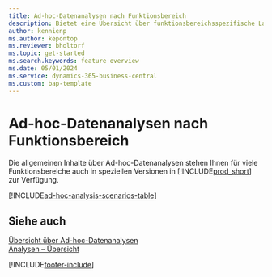 ```yaml
---
title: Ad-hoc-Datenanalysen nach Funktionsbereich
description: Bietet eine Übersicht über funktionsbereichsspezifische Landing Pages für Ad-hoc-Datenanalysen in Business Central.
author: kennienp
ms.author: kepontop
ms.reviewer: bholtorf
ms.topic: get-started
ms.search.keywords: feature overview
ms.date: 05/01/2024
ms.service: dynamics-365-business-central
ms.custom: bap-template
---
```


# <a name="ad-hoc-data-analysis-by-functional-area"></a>Ad-hoc-Datenanalysen nach Funktionsbereich

Die allgemeinen Inhalte über Ad-hoc-Datenanalysen stehen Ihnen für viele Funktionsbereiche auch in speziellen Versionen in [!INCLUDE[prod_short](includes/prod_short.md)] zur Verfügung. 

[!INCLUDE[ad-hoc-analysis-scenarios-table](includes/ad-hoc-analysis-scenarios-table.md)]


## <a name="see-also"></a>Siehe auch

[Übersicht über Ad-hoc-Datenanalysen](reports-adhoc-analysis.md)   
[Analysen – Übersicht](reports-bi-reporting.md)  

[!INCLUDE[footer-include](includes/footer-banner.md)]
